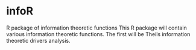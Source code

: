 # infoR
R package of information theoretic functions
This R package will contain various information theoretic functions. The first will be Theils information theoretic drivers analysis.
